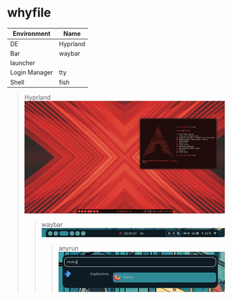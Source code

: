 # whyfile
| Environment | Name |
|-----|-----|
| DE | Hyprland | 
| Bar | waybar |
| launcher |  |
| Login Manager | tty |
| Shell | fish |

>Hyprland
![redpywal](/screens/red%20pywal.png)
>>waybar
![waybarblue](/screens/waybarblue.png)
>>>anyrun
![anyrun](/screens/blueanyrun.png)
